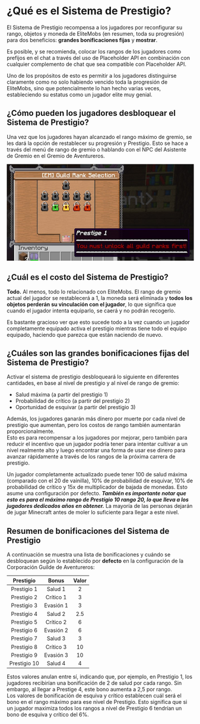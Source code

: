 # ¿Qué es el Sistema de Prestigio?

El Sistema de Prestigio recompensa a los jugadores por reconfigurar su rango, objetos y moneda de EliteMobs (en resumen, toda su progresión) para dos beneficios: **grandes bonificaciones fijas** y **mostrar**.

Es posible, y se recomienda, colocar los rangos de los jugadores como prefijos en el chat a través del uso de Placeholder API en combinación con cualquier complemento de chat que sea compatible con Placeholder API.

Uno de los propósitos de esto es permitir a los jugadores distinguirse claramente como no solo habiendo vencido toda la progresión de EliteMobs, sino que potencialmente lo han hecho varias veces, estableciendo su estatus como un jugador elite muy genial.

## ¿Cómo pueden los jugadores desbloquear el Sistema de Prestigio?

Una vez que los jugadores hayan alcanzado el rango máximo de gremio, se les dará la opción de restablecer su progresión y Prestigio. Esto se hace a través del menú de rango de gremio o hablando con el NPC del Asistente de Gremio en el Gremio de Aventureros.

<div align="center">

![prestige_guild_rank.jpg](../../../img/wiki/prestige_guild_rank.jpg)

</div>

## ¿Cuál es el costo del Sistema de Prestigio?

**Todo.** Al menos, todo lo relacionado con EliteMobs. El rango de gremio actual del jugador se restablecerá a 1, la moneda será eliminada y **todos los objetos perderán su vinculación con el jugador**, lo que significa que cuando el jugador intenta equiparlo, se caerá y no podrán recogerlo.

Es bastante gracioso ver que esto sucede todo a la vez cuando un jugador completamente equipado activa el prestigio mientras tiene todo el equipo equipado, haciendo que parezca que están naciendo de nuevo.

## ¿Cuáles son las grandes bonificaciones fijas del Sistema de Prestigio?

Activar el sistema de prestigio desbloqueará lo siguiente en diferentes cantidades, en base al nivel de prestigio y al nivel de rango de gremio:

- Salud máxima (a partir del prestigio 1)
- Probabilidad de crítico (a partir del prestigio 2)
- Oportunidad de esquivar (a partir del prestigio 3)

Además, los jugadores ganarán más dinero por muerte por cada nivel de prestigio que aumentan, pero los costos de rango también aumentarán proporcionalmente. <br>Esto es para recompensar a los jugadores por mejorar, pero también para reducir el incentivo que un jugador podría tener para intentar cultivar a un nivel realmente alto y luego encontrar una forma de usar ese dinero para avanzar rápidamente a través de los rangos de la próxima carrera de prestigio.

Un jugador completamente actualizado puede tener 100 de salud máxima (comparado con el 20 de vainilla), 10% de probabilidad de esquivar, 10% de probabilidad de crítico y 15x de multiplicador de bajada de monedas. Esto asume una configuración por defecto. ***También es importante notar que esto es para el máximo rango de Prestigio 10 rango 20, lo que lleva a los jugadores dedicados años en obtener.*** La mayoría de las personas dejarán de jugar Minecraft antes de moler lo suficiente para llegar a este nivel.

## Resumen de bonificaciones del Sistema de Prestigio
A continuación se muestra una lista de bonificaciones y cuándo se desbloquean según lo establecido por **defecto** en la configuración de la Corporación Guilde de Aventureros:

<div align="center">

| Prestigio |   Bonus    | Valor |
|:--------:|:----------:|:-----:|
| Prestigio 1  |  Salud 1  |   2   |
| Prestigio 2  | Crítico 1 |   3   |
| Prestigio 3  | Evasión 1 |   3   |
| Prestigio 4  |  Salud 2  |  2.5  |
| Prestigio 5  | Crítico 2 |   6   |
| Prestigio 6  | Evasión 2 |   6   |
| Prestigio 7  |  Salud 3  |   3   |
| Prestigio 8  | Crítico 3 |  10   |
| Prestigio 9  | Evasión 3 |  10   |
| Prestigio 10 |  Salud 4  |   4   |

</div>

Estos valores anulan entre sí, indicando que, por ejemplo, en Prestigio 1, los jugadores recibirían una bonificación de 2 de salud por cada rango. Sin embargo, al llegar a Prestige 4, este bono aumenta a 2,5 por rango.
<br>Los valores de bonificación de esquiva y crítico establecen cuál será el bono en el rango máximo para ese nivel de Prestigio.  Esto significa que si un jugador maximiza todos los rangos a nivel de Prestigio 6 tendrían un bono de esquiva y crítico del 6%.